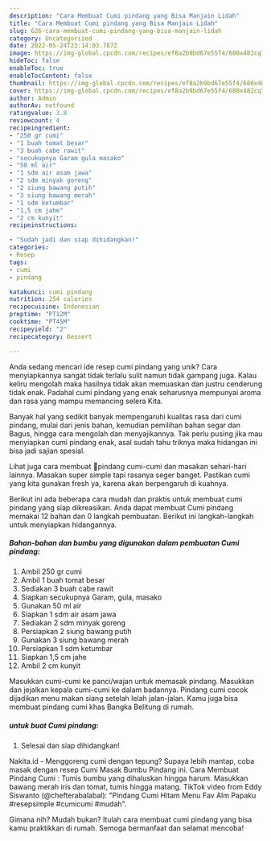 ```yaml
---
description: "Cara Membuat Cumi pindang yang Bisa Manjain Lidah"
title: "Cara Membuat Cumi pindang yang Bisa Manjain Lidah"
slug: 626-cara-membuat-cumi-pindang-yang-bisa-manjain-lidah
category: Uncategorized
date: 2022-05-24T23:14:03.787Z
image: https://img-global.cpcdn.com/recipes/ef8a2b9bd67e55f4/680x482cq70/cumi-pindang-foto-resep-utama.jpg
hideToc: false
enableToc: true
enableTocContent: false
thumbnail: https://img-global.cpcdn.com/recipes/ef8a2b9bd67e55f4/680x482cq70/cumi-pindang-foto-resep-utama.jpg
cover: https://img-global.cpcdn.com/recipes/ef8a2b9bd67e55f4/680x482cq70/cumi-pindang-foto-resep-utama.jpg
author: Admin
authorAv: notfound
ratingvalue: 3.8
reviewcount: 4
recipeingredient:
- "250 gr cumi"
- "1 buah tomat besar"
- "3 buah cabe rawit"
- "secukupnya Garam gula masako"
- "50 ml air"
- "1 sdm air asam jawa"
- "2 sdm minyak goreng"
- "2 siung bawang putih"
- "3 siung bawang merah"
- "1 sdm ketumbar"
- "1,5 cm jahe"
- "2 cm kunyit"
recipeinstructions:

- "Sudah jadi dan siap dihidangkan!"
categories:
- Resep
tags:
- cumi
- pindang

katakunci: cumi pindang 
nutrition: 254 calories
recipecuisine: Indonesian
preptime: "PT12M"
cooktime: "PT45M"
recipeyield: "2"
recipecategory: Dessert

---
```





Anda sedang mencari ide resep cumi pindang yang unik? Cara menyiapkannya sangat tidak terlalu sulit namun tidak gampang juga. Kalau keliru mengolah maka hasilnya tidak akan memuaskan dan justru cenderung tidak enak. Padahal cumi pindang yang enak seharusnya mempunyai aroma dan rasa yang mampu memancing selera Kita.





Banyak hal yang sedikit banyak mempengaruhi kualitas rasa dari cumi pindang, mulai dari jenis bahan, kemudian pemilihan bahan segar dan Bagus, hingga cara mengolah dan menyajikannya. Tak perlu pusing jika mau menyiapkan cumi pindang enak,      asal sudah tahu triknya maka hidangan ini bisa jadi sajian spesial.














Lihat juga cara membuat 🦑pindang cumi-cumi dan masakan sehari-hari lainnya. Masakan super simple tapi rasanya seger banget. Pastikan cumi yang kita gunakan fresh ya, karena akan berpengaruh di kuahnya.






Berikut ini ada beberapa cara mudah dan praktis untuk membuat cumi pindang yang siap dikreasikan. Anda dapat membuat Cumi pindang memakai 12 bahan dan 0 langkah pembuatan. Berikut ini langkah-langkah untuk menyiapkan hidangannya.

<!--inarticleads1-->

##### Bahan-bahan dan bumbu yang digunakan dalam pembuatan Cumi pindang:

1. Ambil 250 gr cumi
1. Ambil 1 buah tomat besar
1. Sediakan 3 buah cabe rawit
1. Siapkan secukupnya Garam, gula, masako
1. Gunakan 50 ml air
1. Siapkan 1 sdm air asam jawa
1. Sediakan 2 sdm minyak goreng
1. Persiapkan 2 siung bawang putih
1. Gunakan 3 siung bawang merah
1. Persiapkan 1 sdm ketumbar
1. Siapkan 1,5 cm jahe
1. Ambil 2 cm kunyit


Masukkan cumi-cumi ke panci/wajan untuk memasak pindang. Masukkan dan jejalkan kepala cumi-cumi ke dalam badannya. Pindang cumi cocok dijadikan menu makan siang setelah lelah jalan-jalan. Kamu juga bisa membuat pindang cumi khas Bangka Belitung di rumah. 

<!--inarticleads2-->

#####  untuk buat Cumi pindang:


1. Selesai dan siap dihidangkan!

Nakita.id - Menggoreng cumi dengan tepung? Supaya lebih mantap, coba masak dengan resep Cumi Masak Bumbu Pindang ini. Cara Membuat Pindang Cumi : Tumis bumbu yang dihaluskan hingga harum. Masukkan bawang merah iris dan tomat, tumis hingga matang. TikTok video from Eddy Siswanto (@chefterabalabal): &#34;Pindang Cumi Hitam Menu Fav Alm Papaku #resepsimple #cumicumi #mudah&#34;. 

Gimana nih? Mudah bukan? Itulah cara membuat cumi pindang yang bisa kamu praktikkan di rumah. Semoga bermanfaat dan selamat mencoba!
